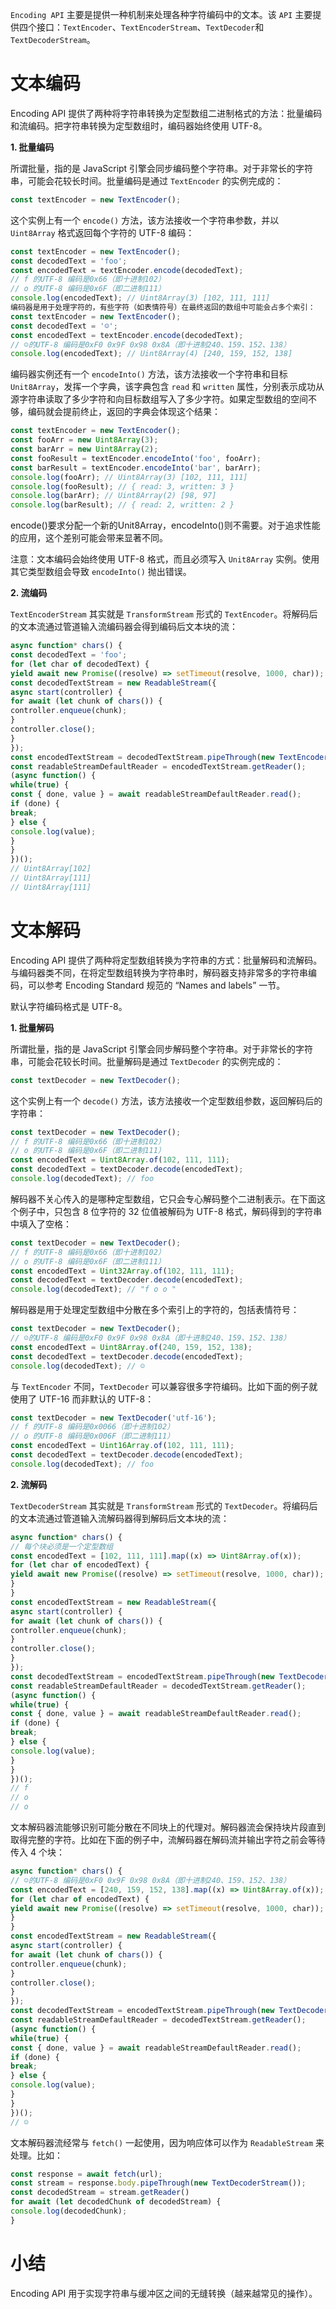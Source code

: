 `Encoding API` 主要是提供一种机制来处理各种字符编码中的文本。该 `API` 主要提供四个接口：`TextEncoder`、`TextEncoderStream`、`TextDecoder`和`TextDecoderStream`。

# 文本编码

Encoding API 提供了两种将字符串转换为定型数组二进制格式的方法：批量编码和流编码。把字符串转换为定型数组时，编码器始终使用 UTF-8。

**1. 批量编码**

所谓批量，指的是 JavaScript 引擎会同步编码整个字符串。对于非常长的字符串，可能会花较长时间。批量编码是通过 `TextEncoder` 的实例完成的：

```javascript
const textEncoder = new TextEncoder();
```

这个实例上有一个 `encode()` 方法，该方法接收一个字符串参数，并以 `Uint8Array` 格式返回每个字符的 UTF-8 编码：

```javascript
const textEncoder = new TextEncoder();
const decodedText = 'foo';
const encodedText = textEncoder.encode(decodedText);
// f 的UTF-8 编码是0x66（即十进制102）
// o 的UTF-8 编码是0x6F（即二进制111）
console.log(encodedText); // Uint8Array(3) [102, 111, 111]
编码器是用于处理字符的，有些字符（如表情符号）在最终返回的数组中可能会占多个索引：
const textEncoder = new TextEncoder();
const decodedText = '☺';
const encodedText = textEncoder.encode(decodedText);
// ☺的UTF-8 编码是0xF0 0x9F 0x98 0x8A（即十进制240、159、152、138）
console.log(encodedText); // Uint8Array(4) [240, 159, 152, 138]
```

编码器实例还有一个 `encodeInto()` 方法，该方法接收一个字符串和目标 `Unit8Array`，发挥一个字典，该字典包含 `read` 和 `written` 属性，分别表示成功从源字符串读取了多少字符和向目标数组写入了多少字符。如果定型数组的空间不够，编码就会提前终止，返回的字典会体现这个结果：

```javascript
const textEncoder = new TextEncoder();
const fooArr = new Uint8Array(3);
const barArr = new Uint8Array(2);
const fooResult = textEncoder.encodeInto('foo', fooArr);
const barResult = textEncoder.encodeInto('bar', barArr);
console.log(fooArr); // Uint8Array(3) [102, 111, 111]
console.log(fooResult); // { read: 3, written: 3 }
console.log(barArr); // Uint8Array(2) [98, 97]
console.log(barResult); // { read: 2, written: 2 }
```

encode()要求分配一个新的Unit8Array，encodeInto()则不需要。对于追求性能的应用，这个差别可能会带来显著不同。

注意：文本编码会始终使用 UTF-8 格式，而且必须写入 `Unit8Array` 实例。使用其它类型数组会导致 `encodeInto()` 抛出错误。

**2. 流编码**

`TextEncoderStream` 其实就是 `TransformStream` 形式的 `TextEncoder`。将解码后的文本流通过管道输入流编码器会得到编码后文本块的流：

```javascript
async function* chars() {
const decodedText = 'foo';
for (let char of decodedText) {
yield await new Promise((resolve) => setTimeout(resolve, 1000, char));
const decodedTextStream = new ReadableStream({
async start(controller) {
for await (let chunk of chars()) {
controller.enqueue(chunk);
}
controller.close();
}
});
const encodedTextStream = decodedTextStream.pipeThrough(new TextEncoderStream());
const readableStreamDefaultReader = encodedTextStream.getReader();
(async function() {
while(true) {
const { done, value } = await readableStreamDefaultReader.read();
if (done) {
break;
} else {
console.log(value);
}
}
})();
// Uint8Array[102]
// Uint8Array[111]
// Uint8Array[111]
```

# 文本解码

Encoding API 提供了两种将定型数组转换为字符串的方式：批量解码和流解码。与编码器类不同，在将定型数组转换为字符串时，解码器支持非常多的字符串编码，可以参考 Encoding Standard 规范的 “Names and labels” 一节。

默认字符编码格式是 UTF-8。

**1. 批量解码**

所谓批量，指的是 JavaScript 引擎会同步解码整个字符串。对于非常长的字符串，可能会花较长时间。批量解码是通过 `TextDecoder` 的实例完成的：

```javascript
const textDecoder = new TextDecoder();
```

这个实例上有一个 `decode()` 方法，该方法接收一个定型数组参数，返回解码后的字符串：

```javascript
const textDecoder = new TextDecoder();
// f 的UTF-8 编码是0x66（即十进制102）
// o 的UTF-8 编码是0x6F（即二进制111）
const encodedText = Uint8Array.of(102, 111, 111);
const decodedText = textDecoder.decode(encodedText);
console.log(decodedText); // foo
```

解码器不关心传入的是哪种定型数组，它只会专心解码整个二进制表示。在下面这个例子中，只包含 8 位字符的 32 位值被解码为 UTF-8 格式，解码得到的字符串中填入了空格：

```javascript
const textDecoder = new TextDecoder();
// f 的UTF-8 编码是0x66（即十进制102）
// o 的UTF-8 编码是0x6F（即二进制111）
const encodedText = Uint32Array.of(102, 111, 111);
const decodedText = textDecoder.decode(encodedText);
console.log(decodedText); // "f o o "
```

解码器是用于处理定型数组中分散在多个索引上的字符的，包括表情符号：

```javascript
const textDecoder = new TextDecoder();
// ☺的UTF-8 编码是0xF0 0x9F 0x98 0x8A（即十进制240、159、152、138）
const encodedText = Uint8Array.of(240, 159, 152, 138);
const decodedText = textDecoder.decode(encodedText);
console.log(decodedText); // ☺
```

与 `TextEncoder` 不同，`TextDecoder` 可以兼容很多字符编码。比如下面的例子就使用了 UTF-16 而非默认的 UTF-8：

```javascript
const textDecoder = new TextDecoder('utf-16');
// f 的UTF-8 编码是0x0066（即十进制102）
// o 的UTF-8 编码是0x006F（即二进制111）
const encodedText = Uint16Array.of(102, 111, 111);
const decodedText = textDecoder.decode(encodedText);
console.log(decodedText); // foo
```

**2. 流解码**

`TextDecoderStream` 其实就是 `TransformStream` 形式的 `TextDecoder`。将编码后的文本流通过管道输入流解码器得到解码后文本块的流：

```javascript
async function* chars() {
// 每个块必须是一个定型数组
const encodedText = [102, 111, 111].map((x) => Uint8Array.of(x));
for (let char of encodedText) {
yield await new Promise((resolve) => setTimeout(resolve, 1000, char));
}
}
const encodedTextStream = new ReadableStream({
async start(controller) {
for await (let chunk of chars()) {
controller.enqueue(chunk);
}
controller.close();
}
});
const decodedTextStream = encodedTextStream.pipeThrough(new TextDecoderStream());
const readableStreamDefaultReader = decodedTextStream.getReader();
(async function() {
while(true) {
const { done, value } = await readableStreamDefaultReader.read();
if (done) {
break;
} else {
console.log(value);
}
}
})();
// f
// o
// o
```

文本解码器流能够识别可能分散在不同块上的代理对。解码器流会保持块片段直到取得完整的字符。比如在下面的例子中，流解码器在解码流并输出字符之前会等待传入 4 个块：

```javascript
async function* chars() {
// ☺的UTF-8 编码是0xF0 0x9F 0x98 0x8A（即十进制240、159、152、138）
const encodedText = [240, 159, 152, 138].map((x) => Uint8Array.of(x));
for (let char of encodedText) {
yield await new Promise((resolve) => setTimeout(resolve, 1000, char));
}
}
const encodedTextStream = new ReadableStream({
async start(controller) {
for await (let chunk of chars()) {
controller.enqueue(chunk);
}
controller.close();
}
});
const decodedTextStream = encodedTextStream.pipeThrough(new TextDecoderStream());
const readableStreamDefaultReader = decodedTextStream.getReader();
(async function() {
while(true) {
const { done, value } = await readableStreamDefaultReader.read();
if (done) {
break;
} else {
console.log(value);
}
}
})();
// ☺
```

文本解码器流经常与 `fetch()` 一起使用，因为响应体可以作为 `ReadableStream` 来处理。比如：

```javascript
const response = await fetch(url);
const stream = response.body.pipeThrough(new TextDecoderStream());
const decodedStream = stream.getReader()
for await (let decodedChunk of decodedStream) {
console.log(decodedChunk);
}
```

# 小结

Encoding API 用于实现字符串与缓冲区之间的无缝转换（越来越常见的操作）。